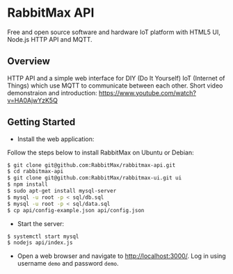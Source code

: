 # RabbitMax API

Free and open source software and hardware IoT platform with HTML5 UI, Node.js HTTP API and MQTT.

## Overview

HTTP API and a simple web interface for DIY (Do It Yourself) IoT (Internet of Things) which use MQTT to communicate between each other. Short video demonstraion and introduction: https://www.youtube.com/watch?v=HA0AjwYzK5Q

## Getting Started

* Install the web application:

Follow the steps below to install RabbitMax on Ubuntu or Debian:

```bash
$ git clone git@github.com:RabbitMax/rabbitmax-api.git
$ cd rabbitmax-api
$ git clone git@github.com:RabbitMax/rabbitmax-ui.git ui
$ npm install
$ sudo apt-get install mysql-server
$ mysql -u root -p < sql/db.sql
$ mysql -u root -p < sql/data.sql
$ cp api/config-example.json api/config.json
```

* Start the server:

```bash
$ systemctl start mysql
$ nodejs api/index.js
```

* Open a web browser and navigate to [http://localhost:3000/](http://127.0.0.1:3000/).  Log in using username `demo` and password `demo`.
